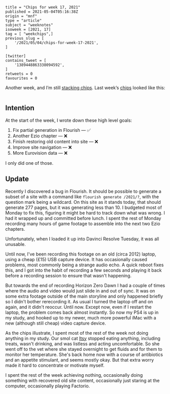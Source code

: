 ```
title = "Chips for week 17, 2021"
published = 2021-05-04T05:16:38Z
origin = "mnf"
type = "article"
subject = "weeknotes"
isoweek = [2021, 17]
tag = [ "weekchips",]
previous_slug = [
    '/2021/05/04/chips-for-week-17-2021',
]

[twitter]
contains_tweet = [
    '1389448863338094592',
]
retweets = 0
favourites = 0
```

Another week, and I’m still [stacking chips][chips]. Last week’s
[chips][markers] looked like this:

[chips]: /2020/06/19/my-week-in-poker-chips
[markers]: /2020/08/22/my-weekchips-markers

<p class='image'><img src='http://mnf.m17s.net/2021/05/04/E0hQXmbXsAAsaI9.jpg' alt=''></p>

## Intention

At the start of the week, I wrote down these high level goals:

1. Fix partial generation in Flourish — ✅
1. Another Ezio chapter — ❌
1. Finish restoring old content into site — ❌
1. Improve site navigation — ❌
1. More Eurovision data — ❌

I only did one of those.


## Update

Recently I discovered a bug in Flourish. It should be possible to generate a
subset of a site with a command like `flourish generate /2021/?`, with the
question mark being a wildcard. On this site as it stands today, that should
generate 277 pages, but it was generating less than 10. I budgeted most of
Monday to fix this, figuring it might be hard to track down what was wrong. I
had it wrapped up and committed before lunch. I spent the rest of Monday
recording many hours of game footage to assemble into the next two Ezio
chapters.

Unfortunately, when I loaded it up into Davinci Resolve Tuesday, it was all
unusable.

Until now, I've been recording this footage on an old (circa 2012) laptop,
using a cheap (£15) USB capture device. It has occasionally caused problems,
most commonly being a strange audio echo. A quick reboot fixes this, and I got
into the habit of recording a few seconds and playing it back before a
recording session to ensure that wasn't happening.

But towards the end of recording Horizon Zero Dawn I had a couple of times
where the audio and video would just slide in and out of sync. It was on some
extra footage outside of the main storyline and only happened briefly so I
didn't bother rerecording it. As usual I turned the laptop off and on again,
and it didn't reoccur. Until now. Except now, even if I restart the laptop,
the problem comes back almost instantly. So now my PS4 is up in my study, and
hooked up to my newer, much more powerful iMac with a new (although still
cheap) video capture device.

As the chips illustrate, I spent most of the rest of the week not doing
anything in my study. Our smol cat [Itsy][itsy] stopped eating anything,
including treats, wasn't drinking, and was listless and acting uncomfortable.
So she went off to the vet where she stayed overnight to get fluids and for
them to monitor her temperature. She's back home now with a course of
antibiotics and an appetite stimulant, and seems mostly okay. But that extra
worry made it hard to concentrate or motivate myself.

I spent the rest of the week achieving nothing, occasionally doing something
with recovered old site content, occasionally just staring at the computer,
occasionally playing Factorio.


[itsy]: /tags/itsy/
